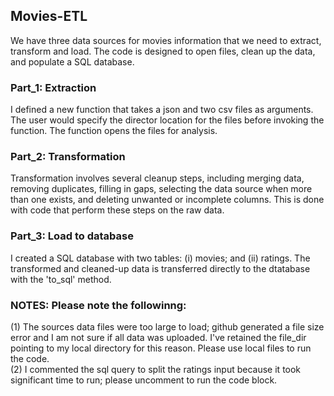 ## Movies-ETL  
We have three data sources for movies information that we need to extract, transform and load. The code is designed to open files, clean up the data, and populate a SQL database.

### Part_1: Extraction  
I defined a new function that takes a json and two csv files as arguments. The user would specify the director location for the files before invoking the function. The function opens the files for analysis.  

### Part_2: Transformation  
Transformation involves several cleanup steps, including merging data, removing duplicates, filling in gaps, selecting the data source when more than one exists, and deleting unwanted or incomplete columns. This is done with code that perform these steps on the raw data.  

### Part_3: Load to database
I created a SQL database with two tables: (i) movies; and (ii) ratings. The transformed and cleaned-up data is transferred directly to the dtatabase with the 'to_sql' method.  

### NOTES: Please note the followinng:
(1) The sources data files were too large to load; github generated a file size error and I am not sure if all data was uploaded. I've retained the file_dir pointing to my local directory for this reason. Please use local files to run the code.  
(2) I commented the sql query to split the ratings input because it took significant time to run; please uncomment to run the code block.  

